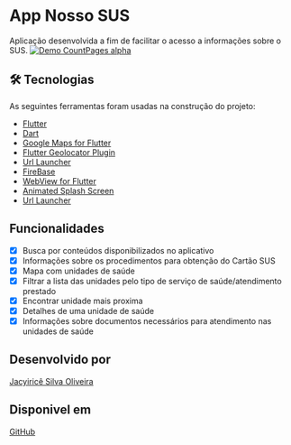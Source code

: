 # App Nosso SUS

Aplicação desenvolvida a fim de facilitar o acesso a informações sobre o SUS.
[![Demo CountPages alpha](https://share.gifyoutube.com/KzB6Gb.gif)](https://www.youtube.com/watch?v=uQgNeoP9KpY)


## 🛠 Tecnologias

As seguintes ferramentas foram usadas na construção do projeto:

- [Flutter](https://flutter.dev/)
- [Dart](https://dart.dev/)
- [Google Maps for Flutter](https://pub.dev/packages/google_maps_flutter)
- [Flutter Geolocator Plugin](https://pub.dev/packages/geolocator)
- [Url Launcher](https://pub.dev/packages/url_launcher)
- [FireBase](https://firebase.flutter.dev/docs/overview/)
- [WebView for Flutter](https://pub.dev/packages/webview_flutter)
- [Animated Splash Screen](https://pub.dev/packages/animated_splash)
- [Url Launcher](https://pub.dev/packages/url_launcher)


## Funcionalidades
- [x] Busca por conteúdos disponibilizados no aplicativo
- [x] Informações sobre os procedimentos para obtenção do Cartão SUS
- [x] Mapa com unidades de saúde
- [x] Filtrar a lista das unidades pelo tipo de serviço de saúde/atendimento prestado
- [x] Encontrar unidade mais proxima
- [x] Detalhes de uma unidade de saúde 
- [x] Informações sobre documentos necessários para atendimento nas unidades de saúde

## Desenvolvido por
[Jacyiricê Silva Oliveira](https://github.com/jacyirice/)

## Disponivel em 
[GitHub](https://github.com/jacyirice/Nosso-SUS)
